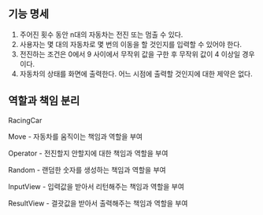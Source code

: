 ## 기능 명세

1. 주어진 횟수 동안 n대의 자동차는 전진 또는 멈출 수 있다.
2. 사용자는 몇 대의 자동차로 몇 번의 이동을 할 것인지를 입력할 수 있어야 한다.
3. 전진하는 조건은 0에서 9 사이에서 무작위 값을 구한 후 무작위 값이 4 이상일 경우이다.
4. 자동차의 상태를 화면에 출력한다. 어느 시점에 출력할 것인지에 대한 제약은 없다.

## 역할과 책임 분리
RacingCar

Move - 자동차를 움직이는 책임과 역할을 부여

Operator - 전진할지 안할지에 대한 책임과 역할을 부여

Random - 랜덤한 숫자를 생성하는 책임과 역할을 부여

InputView - 입력값을 받아서 리턴해주는 책임과 역할을 부여

ResultView - 결괏값을 받아서 출력해주는 책임과 역할을 부여

